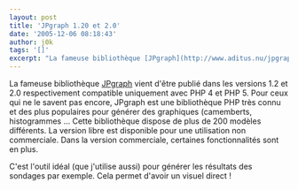 ```yaml
---
layout: post
title: 'JPgraph 1.20 et 2.0'
date: '2005-12-06 08:18:43'
author: j0k
tags: '[]'
excerpt: "La fameuse bibliothèque [JPgraph](http://www.aditus.nu/jpgraph/) vient d'être publié dans les versions 1.2 et 2.0 respectivement compatible uniquement avec PHP 4 et PHP 5.     \nPour ceux qui ne le savent pas encore, JPgraph est une bibliothèque PHP très connu et des plus populaires pour générer des graphiques (camemberts, histogrammes ... Cette      …"
---
```


La fameuse bibliothèque [JPgraph](http://www.aditus.nu/jpgraph/) vient d'être publié dans les versions 1.2 et 2.0 respectivement compatible uniquement avec PHP 4 et PHP 5.
Pour ceux qui ne le savent pas encore, JPgraph est une bibliothèque PHP très connu et des plus populaires pour générer des graphiques (camemberts, histogrammes ... Cette bibliothèque dispose de plus de 200 modèles différents. La version libre est disponible pour une utilisation non commerciale. Dans la version commerciale, certaines fonctionnalités sont en plus.

C'est l'outil idéal (que j'utilise aussi) pour générer les résultats des sondages par exemple. Cela permet d'avoir un visuel direct !
